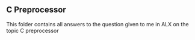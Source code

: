 ## C Preprocessor

This folder contains all answers to the question given to me in ALX on the topic C preprocessor
